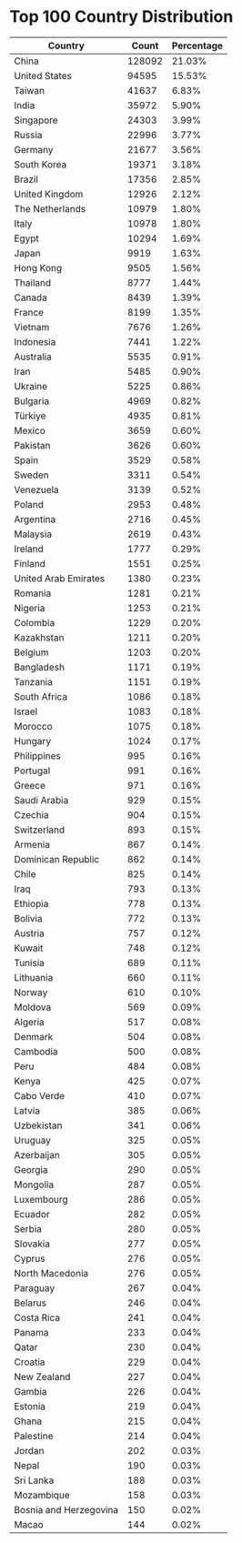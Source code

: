 # Top 100 Country Distribution
| Country | Count | Percentage |
|----|----|----|
| China | 128092 | 21.03% |
| United States | 94595 | 15.53% |
| Taiwan | 41637 | 6.83% |
| India | 35972 | 5.90% |
| Singapore | 24303 | 3.99% |
| Russia | 22996 | 3.77% |
| Germany | 21677 | 3.56% |
| South Korea | 19371 | 3.18% |
| Brazil | 17356 | 2.85% |
| United Kingdom | 12926 | 2.12% |
| The Netherlands | 10979 | 1.80% |
| Italy | 10978 | 1.80% |
| Egypt | 10294 | 1.69% |
| Japan | 9919 | 1.63% |
| Hong Kong | 9505 | 1.56% |
| Thailand | 8777 | 1.44% |
| Canada | 8439 | 1.39% |
| France | 8199 | 1.35% |
| Vietnam | 7676 | 1.26% |
| Indonesia | 7441 | 1.22% |
| Australia | 5535 | 0.91% |
| Iran | 5485 | 0.90% |
| Ukraine | 5225 | 0.86% |
| Bulgaria | 4969 | 0.82% |
| Türkiye | 4935 | 0.81% |
| Mexico | 3659 | 0.60% |
| Pakistan | 3626 | 0.60% |
| Spain | 3529 | 0.58% |
| Sweden | 3311 | 0.54% |
| Venezuela | 3139 | 0.52% |
| Poland | 2953 | 0.48% |
| Argentina | 2716 | 0.45% |
| Malaysia | 2619 | 0.43% |
| Ireland | 1777 | 0.29% |
| Finland | 1551 | 0.25% |
| United Arab Emirates | 1380 | 0.23% |
| Romania | 1281 | 0.21% |
| Nigeria | 1253 | 0.21% |
| Colombia | 1229 | 0.20% |
| Kazakhstan | 1211 | 0.20% |
| Belgium | 1203 | 0.20% |
| Bangladesh | 1171 | 0.19% |
| Tanzania | 1151 | 0.19% |
| South Africa | 1086 | 0.18% |
| Israel | 1083 | 0.18% |
| Morocco | 1075 | 0.18% |
| Hungary | 1024 | 0.17% |
| Philippines | 995 | 0.16% |
| Portugal | 991 | 0.16% |
| Greece | 971 | 0.16% |
| Saudi Arabia | 929 | 0.15% |
| Czechia | 904 | 0.15% |
| Switzerland | 893 | 0.15% |
| Armenia | 867 | 0.14% |
| Dominican Republic | 862 | 0.14% |
| Chile | 825 | 0.14% |
| Iraq | 793 | 0.13% |
| Ethiopia | 778 | 0.13% |
| Bolivia | 772 | 0.13% |
| Austria | 757 | 0.12% |
| Kuwait | 748 | 0.12% |
| Tunisia | 689 | 0.11% |
| Lithuania | 660 | 0.11% |
| Norway | 610 | 0.10% |
| Moldova | 569 | 0.09% |
| Algeria | 517 | 0.08% |
| Denmark | 504 | 0.08% |
| Cambodia | 500 | 0.08% |
| Peru | 484 | 0.08% |
| Kenya | 425 | 0.07% |
| Cabo Verde | 410 | 0.07% |
| Latvia | 385 | 0.06% |
| Uzbekistan | 341 | 0.06% |
| Uruguay | 325 | 0.05% |
| Azerbaijan | 305 | 0.05% |
| Georgia | 290 | 0.05% |
| Mongolia | 287 | 0.05% |
| Luxembourg | 286 | 0.05% |
| Ecuador | 282 | 0.05% |
| Serbia | 280 | 0.05% |
| Slovakia | 277 | 0.05% |
| Cyprus | 276 | 0.05% |
| North Macedonia | 276 | 0.05% |
| Paraguay | 267 | 0.04% |
| Belarus | 246 | 0.04% |
| Costa Rica | 241 | 0.04% |
| Panama | 233 | 0.04% |
| Qatar | 230 | 0.04% |
| Croatia | 229 | 0.04% |
| New Zealand | 227 | 0.04% |
| Gambia | 226 | 0.04% |
| Estonia | 219 | 0.04% |
| Ghana | 215 | 0.04% |
| Palestine | 214 | 0.04% |
| Jordan | 202 | 0.03% |
| Nepal | 190 | 0.03% |
| Sri Lanka | 188 | 0.03% |
| Mozambique | 158 | 0.03% |
| Bosnia and Herzegovina | 150 | 0.02% |
| Macao | 144 | 0.02% |

